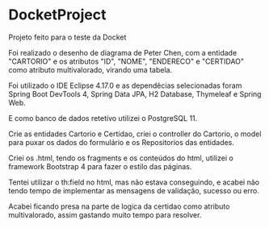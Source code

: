 # DocketProject
Projeto feito para o teste da Docket

Foi realizado o desenho de diagrama de Peter Chen, com a entidade "CARTORIO" e os atributos "ID", "NOME", "ENDERECO" e "CERTIDAO" como atributo multivalorado, virando uma tabela.

Foi utilizado o IDE Eclipse 4.17.0 e as dependêcias selecionadas foram Spring Boot DevTools 4, Spring Data JPA, H2 Database, Thymeleaf e Spring Web.

E como banco de dados retetívo utilizei o PostgreSQL 11.

Crie as entidades Cartorio e Certidao, criei o controller do Cartorio, o model para puxar os dados do formulário e os Repositorios das entidades.

Criei os .html, tendo os fragments e os conteúdos do html, utilizei o framework Bootstrap 4 para fazer o estilo das páginas.

Tentei utilizar o th:field no html, mas não estava conseguindo, e acabei não tendo tempo de implementar as mensagens de validação, sucesso ou erro.

Acabei ficando presa na parte de logica da certidao como atributo multivalorado, assim gastando muito tempo para resolver.
